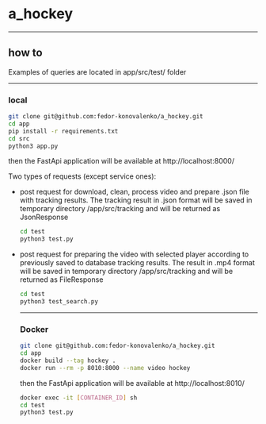 # a_hockey
____
## how to

Examples of queries are located in app/src/test/ folder
___
### local

```bash
git clone git@github.com:fedor-konovalenko/a_hockey.git
cd app
pip install -r requirements.txt
cd src
python3 app.py
```
then the FastApi application will be available at http://localhost:8000/

Two types of requests (except service ones):
- post request for download, clean, process video and prepare .json file with tracking results. The tracking result in .json format will be saved in temporary directory /app/src/tracking and will be returned as JsonResponse
  ```bash
  cd test
  python3 test.py
  ```
  
- post request for preparing the video with selected player according to previously saved to database tracking results. The result in .mp4 format will be saved in temporary directory /app/src/tracking and will be returned as FileResponse
  ```bash
  cd test
  python3 test_search.py
  ```
  ____
  ### Docker
  ```bash
  git clone git@github.com:fedor-konovalenko/a_hockey.git
  cd app
  docker build --tag hockey .
  docker run --rm -p 8010:8000 --name video hockey
  ```
  then the FastApi application will be available at http://localhost:8010/
  ```bash
  docker exec -it [CONTAINER_ID] sh
  cd test
  python3 test.py
  ```
  
  
